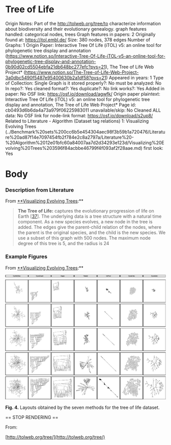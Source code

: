 # Tree of Life

Origin Notes: Part of the http://tolweb.org/tree/to characterize information about biodiversity and their evolutionary genealogy. 
graph features handled: categorical nodes, trees
Graph features in papers: 2
Originally found at: https://itol.embl.de/
Size: 380 nodes, 378 edges
Number of Graphs: 1
Origin Paper: Interactive Tree Of Life (iTOL) v5: an online tool for phylogenetic tree display and annotation (https://www.notion.so/Interactive-Tree-Of-Life-iTOL-v5-an-online-tool-for-phylogenetic-tree-display-and-annotation-0b90d02cd5504ebfa21db648bc277efc?pvs=21), The Tree of Life Web Project* (https://www.notion.so/The-Tree-of-Life-Web-Project-3a0dbc5490f5487e95400630b2a1df58?pvs=21)
Appeared in years: 1
Type of Collection: Single Graph
is it stored properly?: No
must be analyzed: No
In repo?: Yes
cleaned format?: Yes
duplicate?: No
link works?: Yes
Added in paper: No
OSF link: https://osf.io/download/agwfk/
Origin paper plaintext: Interactive Tree Of Life (iTOL) v5: an online tool for phylogenetic tree display and annotation, The Tree of Life Web Project*
Page id: cb0493d6b6da4a73a979f06225983011
unavailable/skip: No
Cleaned ALL data: No
OSF link for node-link format: https://osf.io/download/s2up8/
Related to Literature - Algorithm (Dataset tag relations) 1: Visualizing Evolving Trees (../Benchmark%20sets%200cc6b5e454304aec98f3b59b1a720476/Literature%20ad87f14e7097454fb2f784e2c8a2797a/Literature%20-%20Algorithm%2012e01bfc60a84007aa7d2d34293e123d/Visualizing%20Evolving%20Trees%203596f84acbbe46799f4f093af2f28aae.md)
first look: Yes

# Body

### Description from Literature

From [**Visualizing Evolving Trees](https://www.notion.so/Visualizing-Evolving-Trees-95d3552ad36746f4a3e3614cd1c1f561?pvs=21):**

> **The Tree of Life:** captures the evolutionary progression of life on Earth [[37](https://link.springer.com/chapter/10.1007/978-3-031-22203-0_23#ref-CR37)]. The underlying data is a tree structure with a natural time component. As a new species evolves, a new node in the tree is added. The edges give the parent-child relation of the nodes, where the parent is the original species, and the child is the new species. We use a subset of this graph with 500 nodes. The maximum node degree of this tree is 5, and the radius is 24
> 

### Example Figures

From [**Visualizing Evolving Trees](https://www.notion.so/Visualizing-Evolving-Trees-95d3552ad36746f4a3e3614cd1c1f561?pvs=21):**

![Untitled](Tree%20of%20Life%20cb0493d6b6da4a73a979f06225983011/Untitled.png)

**Fig. 4.** Layouts obtained by the seven methods for the tree of life dataset.

== STOP RENDERING ==

From:

[http://tolweb.org/tree/](http://tolweb.org/tree/)